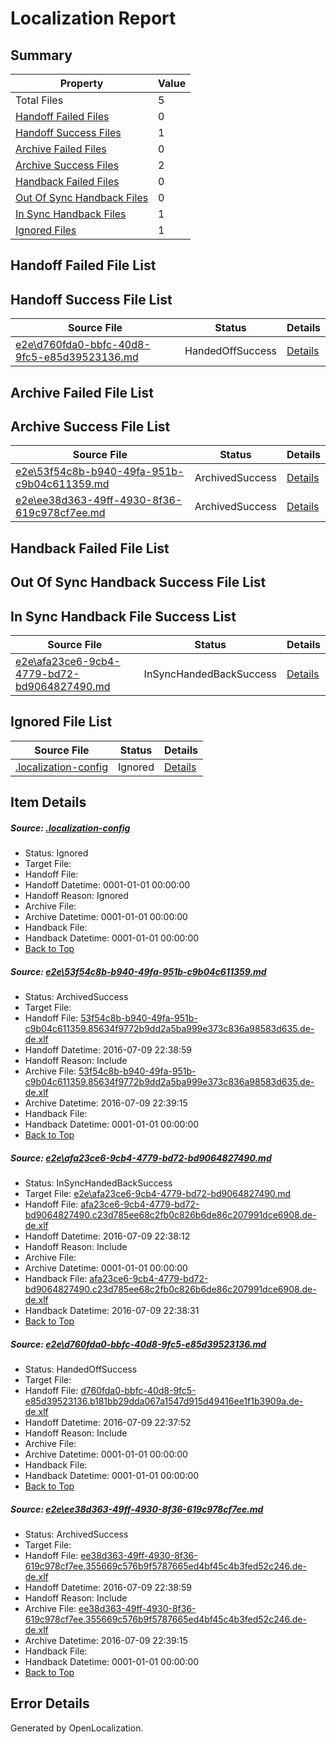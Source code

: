 # <a name='report-top'></a> Localization Report

## Summary
 Property | Value 
 -------- | ----- 
 Total Files | 5
[ Handoff Failed Files ](#handoff-failed-list)| 0
[ Handoff Success Files ](#handoff-success-list)| 1
[ Archive Failed Files ](#archive-failed-list)| 0
[ Archive Success Files ](#archive-success-list)| 2
[ Handback Failed Files ](#handback-failed-list)| 0
[ Out Of Sync Handback Files ](#outofsync-handback-success-list)| 0
[ In Sync Handback Files ](#insync-handback-success-list)| 1
[ Ignored Files ](#ignored-list)| 1

## <a name='handoff-failed-list'></a> Handoff Failed File List

## <a name='handoff-success-list'></a> Handoff Success File List
 Source File | Status | Details 
 ----------- | ------ | ------- 
 [e2e\d760fda0-bbfc-40d8-9fc5-e85d39523136.md](https://github.com/OpenLocalizationTestOrg/oltest/blob/f1c5a8ea7bb9ca200ff93539a41ae0d82149615c/e2e/d760fda0-bbfc-40d8-9fc5-e85d39523136.md) | HandedOffSuccess | [Details](#81af1e6dfdab2737757b488e7b269ba74397f68f3)

## <a name='archive-failed-list'></a> Archive Failed File List

## <a name='archive-success-list'></a> Archive Success File List
 Source File | Status | Details 
 ----------- | ------ | ------- 
 [e2e\53f54c8b-b940-49fa-951b-c9b04c611359.md](https://github.com/OpenLocalizationTestOrg/oltest/blob/e0ba81990c27e6b7eeefaf9c26e0628ddd19f59f/e2e/53f54c8b-b940-49fa-951b-c9b04c611359.md) | ArchivedSuccess | [Details](#191dc0d94122ff4077302cc2385843357f4cb5541)
 [e2e\ee38d363-49ff-4930-8f36-619c978cf7ee.md](https://github.com/OpenLocalizationTestOrg/oltest/blob/e0ba81990c27e6b7eeefaf9c26e0628ddd19f59f/e2e/ee38d363-49ff-4930-8f36-619c978cf7ee.md) | ArchivedSuccess | [Details](#a28f25110f5a6eb6e24ba9b991cb4296450fb2e04)

## <a name='handback-failed-list'></a> Handback Failed File List

## <a name='outofsync-handback-success-list'></a> Out Of Sync Handback Success File List

## <a name='insync-handback-success-list'></a> In Sync Handback File Success List
 Source File | Status | Details 
 ----------- | ------ | ------- 
 [e2e\afa23ce6-9cb4-4779-bd72-bd9064827490.md](https://github.com/OpenLocalizationTestOrg/oltest/blob/4227e0bdd303e5bdd81e8cebc948060b230e02ae/e2e/afa23ce6-9cb4-4779-bd72-bd9064827490.md) | InSyncHandedBackSuccess | [Details](#eae3105ab3baf8b193f9f6af09882ac99de731452)

## <a name='ignored-list'></a> Ignored File List
 Source File | Status | Details 
 ----------- | ------ | ------- 
 [.localization-config](https://github.com/OpenLocalizationTestOrg/oltest/blob/e0ba81990c27e6b7eeefaf9c26e0628ddd19f59f/.localization-config) | Ignored | [Details](#3d4f252ac210baf56311d7e97dcc2db10974dbd20)

## Item Details
##### <a name='3d4f252ac210baf56311d7e97dcc2db10974dbd20'></a> Source: [.localization-config](https://github.com/OpenLocalizationTestOrg/oltest/blob/e0ba81990c27e6b7eeefaf9c26e0628ddd19f59f/.localization-config)
* Status: Ignored
* Target File: 
* Handoff File: 
* Handoff Datetime: 0001-01-01 00:00:00
* Handoff Reason: Ignored
* Archive File: 
* Archive Datetime: 0001-01-01 00:00:00
* Handback File: 
* Handback Datetime: 0001-01-01 00:00:00
* [Back to Top](#report-top)

##### <a name='191dc0d94122ff4077302cc2385843357f4cb5541'></a> Source: [e2e\53f54c8b-b940-49fa-951b-c9b04c611359.md](https://github.com/OpenLocalizationTestOrg/oltest/blob/e0ba81990c27e6b7eeefaf9c26e0628ddd19f59f/e2e/53f54c8b-b940-49fa-951b-c9b04c611359.md)
* Status: ArchivedSuccess
* Target File: 
* Handoff File: [53f54c8b-b940-49fa-951b-c9b04c611359.85634f9772b9dd2a5ba999e373c836a98583d635.de-de.xlf](https://github.com/OpenLocalizationTestOrg/olhandoff-e2e/blob/22b5ab00213f6f2a768f46092821bde38dec6948/ol-handoff/OpenLocalizationTestOrg/oltest-dede-fly/ci/ht/53f54c8b-b940-49fa-951b-c9b04c611359.85634f9772b9dd2a5ba999e373c836a98583d635.de-de.xlf)
* Handoff Datetime: 2016-07-09 22:38:59
* Handoff Reason: Include
* Archive File: [53f54c8b-b940-49fa-951b-c9b04c611359.85634f9772b9dd2a5ba999e373c836a98583d635.de-de.xlf](https://github.com/OpenLocalizationTestOrg/olhandoff-e2e/blob/1d36ed2cde59577506ac9fa65f35cbd64caa1e5e/ol-archive/OpenLocalizationTestOrg/oltest-dede-fly/ci/ht/53f54c8b-b940-49fa-951b-c9b04c611359.85634f9772b9dd2a5ba999e373c836a98583d635.de-de.xlf)
* Archive Datetime: 2016-07-09 22:39:15
* Handback File: 
* Handback Datetime: 0001-01-01 00:00:00
* [Back to Top](#report-top)

##### <a name='eae3105ab3baf8b193f9f6af09882ac99de731452'></a> Source: [e2e\afa23ce6-9cb4-4779-bd72-bd9064827490.md](https://github.com/OpenLocalizationTestOrg/oltest/blob/4227e0bdd303e5bdd81e8cebc948060b230e02ae/e2e/afa23ce6-9cb4-4779-bd72-bd9064827490.md)
* Status: InSyncHandedBackSuccess
* Target File: [e2e\afa23ce6-9cb4-4779-bd72-bd9064827490.md](https://github.com/OpenLocalizationTestOrg/oltest-dede-fly/blob/1e1daa13402f3bd8e5d0750ee265b8c9c6d968df/e2e/afa23ce6-9cb4-4779-bd72-bd9064827490.md)
* Handoff File: [afa23ce6-9cb4-4779-bd72-bd9064827490.c23d785ee68c2fb0c826b6de86c207991dce6908.de-de.xlf](https://github.com/OpenLocalizationTestOrg/olhandoff-e2e/blob/c9bfa46018bfcbb9b96501d22d412bce7b06cdcb/ol-handoff/OpenLocalizationTestOrg/oltest-dede-fly/ci/ht/afa23ce6-9cb4-4779-bd72-bd9064827490.c23d785ee68c2fb0c826b6de86c207991dce6908.de-de.xlf)
* Handoff Datetime: 2016-07-09 22:38:12
* Handoff Reason: Include
* Archive File: 
* Archive Datetime: 0001-01-01 00:00:00
* Handback File: [afa23ce6-9cb4-4779-bd72-bd9064827490.c23d785ee68c2fb0c826b6de86c207991dce6908.de-de.xlf](https://github.com/OpenLocalizationTestOrg/olhandback-e2e/blob/faa65ea764dfbeb3146b03067f944c710dd159a8/ol-handback/OpenLocalizationTestOrg/oltest-dede-fly/ci/ht/afa23ce6-9cb4-4779-bd72-bd9064827490.c23d785ee68c2fb0c826b6de86c207991dce6908.de-de.xlf)
* Handback Datetime: 2016-07-09 22:38:31
* [Back to Top](#report-top)

##### <a name='81af1e6dfdab2737757b488e7b269ba74397f68f3'></a> Source: [e2e\d760fda0-bbfc-40d8-9fc5-e85d39523136.md](https://github.com/OpenLocalizationTestOrg/oltest/blob/f1c5a8ea7bb9ca200ff93539a41ae0d82149615c/e2e/d760fda0-bbfc-40d8-9fc5-e85d39523136.md)
* Status: HandedOffSuccess
* Target File: 
* Handoff File: [d760fda0-bbfc-40d8-9fc5-e85d39523136.b181bb29dda067a1547d915d49416ee1f1b3909a.de-de.xlf](https://github.com/OpenLocalizationTestOrg/olhandoff-e2e/blob/7fba83521f3249272957603f640fd12ba107b3ab/ol-handoff/OpenLocalizationTestOrg/oltest-dede-fly/ci/ht/d760fda0-bbfc-40d8-9fc5-e85d39523136.b181bb29dda067a1547d915d49416ee1f1b3909a.de-de.xlf)
* Handoff Datetime: 2016-07-09 22:37:52
* Handoff Reason: Include
* Archive File: 
* Archive Datetime: 0001-01-01 00:00:00
* Handback File: 
* Handback Datetime: 0001-01-01 00:00:00
* [Back to Top](#report-top)

##### <a name='a28f25110f5a6eb6e24ba9b991cb4296450fb2e04'></a> Source: [e2e\ee38d363-49ff-4930-8f36-619c978cf7ee.md](https://github.com/OpenLocalizationTestOrg/oltest/blob/e0ba81990c27e6b7eeefaf9c26e0628ddd19f59f/e2e/ee38d363-49ff-4930-8f36-619c978cf7ee.md)
* Status: ArchivedSuccess
* Target File: 
* Handoff File: [ee38d363-49ff-4930-8f36-619c978cf7ee.355669c576b9f5787665ed4bf45c4b3fed52c246.de-de.xlf](https://github.com/OpenLocalizationTestOrg/olhandoff-e2e/blob/22b5ab00213f6f2a768f46092821bde38dec6948/ol-handoff/OpenLocalizationTestOrg/oltest-dede-fly/ci/ht/ee38d363-49ff-4930-8f36-619c978cf7ee.355669c576b9f5787665ed4bf45c4b3fed52c246.de-de.xlf)
* Handoff Datetime: 2016-07-09 22:38:59
* Handoff Reason: Include
* Archive File: [ee38d363-49ff-4930-8f36-619c978cf7ee.355669c576b9f5787665ed4bf45c4b3fed52c246.de-de.xlf](https://github.com/OpenLocalizationTestOrg/olhandoff-e2e/blob/1d36ed2cde59577506ac9fa65f35cbd64caa1e5e/ol-archive/OpenLocalizationTestOrg/oltest-dede-fly/ci/ht/ee38d363-49ff-4930-8f36-619c978cf7ee.355669c576b9f5787665ed4bf45c4b3fed52c246.de-de.xlf)
* Archive Datetime: 2016-07-09 22:39:15
* Handback File: 
* Handback Datetime: 0001-01-01 00:00:00
* [Back to Top](#report-top)


## Error Details

Generated by OpenLocalization.
